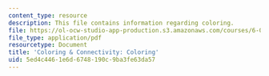 ```yaml
---
content_type: resource
description: This file contains information regarding coloring.
file: https://ol-ocw-studio-app-production.s3.amazonaws.com/courses/6-042j-mathematics-for-computer-science-spring-2015/5ed4c4461e6d6748190c9ba3fe63da57_MIT6_042JS15_Coloring.pdf
file_type: application/pdf
resourcetype: Document
title: 'Coloring & Connectivity: Coloring'
uid: 5ed4c446-1e6d-6748-190c-9ba3fe63da57
---
```

